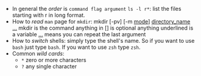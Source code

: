 - In general the _order_ is `command flag argument`
`ls -l r*`:  list the files starting with r in long format.
- How to _read_ `man` page for `mkdir`: 
mkdir \[-pv\] \[-m <u>mode</u>\]   <u>directory_name</u> <u>...</u>
mkdir is the command
anything in [] is optional
anything underlined is a variable
<u>...</u> means you can repeat the last argument
- How to _switch_ shells: simply type the shell's name.  So if you want to use `bash` just type `bash`. If you want to use `zsh` type `zsh`.
- Common _wild cards_:
	- `*` zero or more characters
	- `?` any single character

